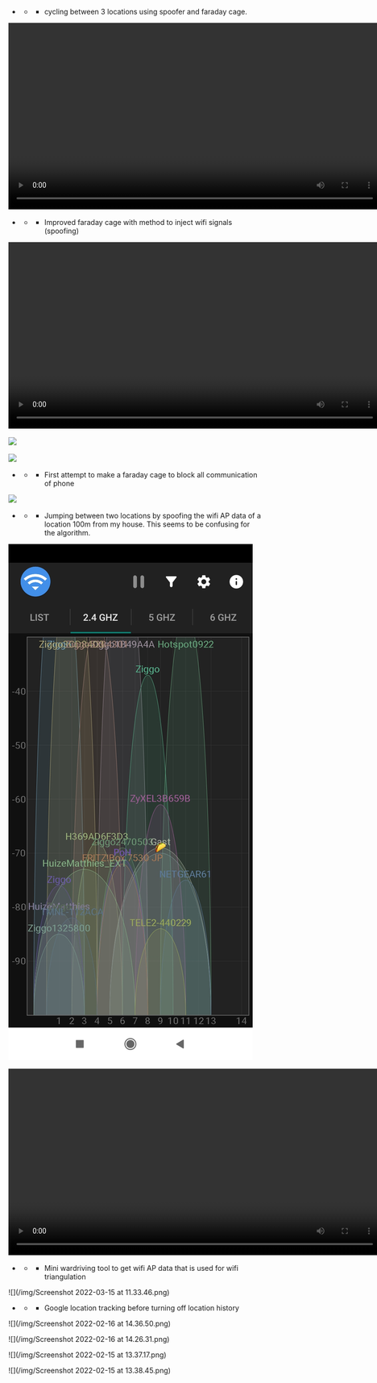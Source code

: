
- - - cycling between 3 locations using spoofer and faraday cage. 

<video width="740" controls>
  <source src="/video/faradaycage.mp4" type="video/mp4">
Your browser does not support the video tag.
</video>


- - - Improved faraday cage with method to inject wifi signals (spoofing)

<video width="740" controls>
  <source src="/video/faradaycage.mp4" type="video/mp4">
Your browser does not support the video tag.
</video>

![](/img/IMG_20220312_150241_1.jpg)

![](/img/IMG_20220314_145526.jpg)

- - - First attempt to make a faraday cage to block all communication of phone

![](/img/IMG_20220314_162739.jpg)


- - - Jumping between two locations by spoofing the wifi AP data of a location 100m from my house. This seems to be confusing for the algorithm.

![](/img/Screenshot_2022-03-08-17-19-42-084_org.bitbatzen.wlanscanner.jpg)

<video width="740" controls>
  <source src="/video/jumper.mp4" type="video/mp4">
Your browser does not support the video tag.
</video>

- - - Mini wardriving tool to get wifi AP data that is used for wifi triangulation

![](/img/Screenshot 2022-03-15 at 11.33.46.png)

- - - Google location tracking before turning off location history

![](/img/Screenshot 2022-02-16 at 14.36.50.png)

![](/img/Screenshot 2022-02-16 at 14.26.31.png)

![](/img/Screenshot 2022-02-15 at 13.37.17.png)

![](/img/Screenshot 2022-02-15 at 13.38.45.png)